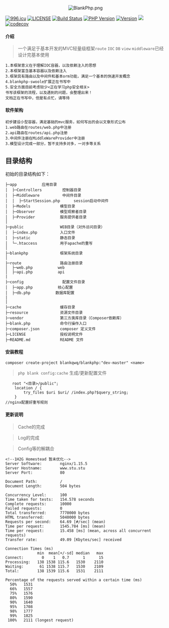 <p align="center"><img src="https://i.loli.net/2019/04/08/5caaea849eb1f.png" alt="BlankPhp.png" title="BlankPhp.png" /><p>

[![996.icu](https://img.shields.io/badge/link-996.icu-red.svg)](https://996.icu)
[![LICENSE](https://img.shields.io/badge/license-Anti%20996-blue.svg)](https://github.com/996icu/996.ICU/blob/master/LICENSE)
[![Build Status](https://travis-ci.org/blankqwq/BlankPhp.svg?branch=master)](https://travis-ci.org/blankqwq/BlankPhp)
<a href="https://github.com/blankqwq/BlankPhp"><img src="https://img.shields.io/badge/php-7.1%2B-blue.svg" alt="PHP Version"></a>
<a href="https://github.com/blankqwq/BlankPhp/releases"><img src="https://img.shields.io/badge/version-1.0.0-lightgrey.svg" alt="Version"></a>
<a href="https://github.com/blankqwq/BlankPhp"><img src="https://poser.pugx.org/fastd/fastd/license" /></a>
[![codecov](https://codecov.io/gh/blankqwq/BlankPhp/branch/master/graph/badge.svg)](https://codecov.io/gh/blankqwq/BlankPhp)
#### 介绍

> 一个满足于基本开发的MVC轻量级框架`route` `IOC` `DB` `view` `middleware`已经设计完基本使用

    1.本框架意义在于理解IOC容器，以及依赖注入的思想
    2.本框架富含基本容器以及依赖注入
    3.框架具有路由以及中间件和基本orm功能，满足一个基本的快速开发概念
    4.blankphp-swoole扩展正在书写中
    5.安全方面目前考虑较少<正在学习php安全相关>
    书写该框架的流程，以及遇到的问题，会整理出来！
    文档正在书写中，但是有点忙，请等待

#### 软件架构
    初步建设小型容器，满足基础的mvc服务，如何写出的会以文章形式公布
    1.web路由在routes/web.php中注册
    2.api路由在routes/api.php注册
    3.中间件注册在MiddleWareProvider中注册
    3.模型设计完成一部分，暂不支持多对多，一对多等关系

## 目录结构

初始的目录结构如下：

~~~
├─app           应用目录
│  ├─Controllers         控制器目录
│  ├─Middleware          中间件目录
│  │  ├─StartSession.php      session启动中间件
│  ├─Models             模型目录
│  ├─Observer           模型观察者目录
│  ├─Provider           服务提供者目录
│
├─public                WEB目录（对外访问目录）
│  ├─index.php          入口文件
│  ├─static             静态目录
│  └─.htaccess          用于apache的重写
│
├─blankphp              框架系统目录
│
├─route                 路由注册目录
│  ├─web.php           web
│  ├─api.php           api
|
├─config                 配置文件目录
│  ├─app.php           核心配置
│  ├─db.php           数据库配置
|
│
├─cache                 缓存目录
├─resource              资源文件目录
├─vendor                第三方类库目录（Composer依赖库）
├─blank.php             命令行操作入口
├─composer.json         composer 定义文件
├─LICENSE               授权说明文件
├─README.md             README 文件
~~~

#### 安装教程

```
composer create-project blankqwq/blankphp:"dev-master" <name>

```
> `php blank config:cache` 生成/更新配置文件

```nginx
   root "<目录>/public";
    location / {
        try_files $uri $uri/ /index.php?$query_string;
    }
//nginx配置好重写规则

```

#### 更新说明
    
> Cache的完成

> Log的完成

> Config等的解耦合
       

       

```ab
<!--1H2G Homestead 暂未优化-->
Server Software:        nginx/1.15.5
Server Hostname:        www.stu.stu
Server Port:            80

Document Path:          /
Document Length:        504 bytes

Concurrency Level:      100
Time taken for tests:   154.578 seconds
Complete requests:      10000
Failed requests:        0
Total transferred:      7770000 bytes
HTML transferred:       5040000 bytes
Requests per second:    64.69 [#/sec] (mean)
Time per request:       1545.784 [ms] (mean)
Time per request:       15.458 [ms] (mean, across all concurrent requests)
Transfer rate:          49.09 [Kbytes/sec] received

Connection Times (ms)
              min  mean[+/-sd] median   max
Connect:        0    1   0.7      1      15
Processing:   138 1538 115.6   1530    2110
Waiting:       61 1538 115.7   1530    2109
Total:        138 1539 115.6   1531    2111

Percentage of the requests served within a certain time (ms)
  50%   1531
  66%   1557
  75%   1576
  80%   1590
  90%   1640
  95%   1708
  98%   1777
  99%   1825
 100%   2111 (longest request)
```